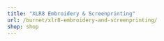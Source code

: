 ```yaml
---
title: "XLR8 Embroidery & Screenprinting"
url: /burnet/xlr8-embroidery-and-screenprinting/
shop: shop
---
```


